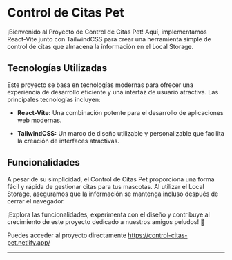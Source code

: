 # Control de Citas Pet

¡Bienvenido al Proyecto de Control de Citas Pet! Aquí, implementamos React-Vite junto con TailwindCSS para crear una herramienta simple de control de citas que almacena la información en el Local Storage.

## Tecnologías Utilizadas

Este proyecto se basa en tecnologías modernas para ofrecer una experiencia de desarrollo eficiente y una interfaz de usuario atractiva. Las principales tecnologías incluyen:

- **React-Vite:** Una combinación potente para el desarrollo de aplicaciones web modernas.
  
- **TailwindCSS:** Un marco de diseño utilizable y personalizable que facilita la creación de interfaces atractivas.

## Funcionalidades

A pesar de su simplicidad, el Control de Citas Pet proporciona una forma fácil y rápida de gestionar citas para tus mascotas. Al utilizar el Local Storage, aseguramos que la información se mantenga incluso después de cerrar el navegador.

¡Explora las funcionalidades, experimenta con el diseño y contribuye al crecimiento de este proyecto dedicado a nuestros amigos peludos! 🐾

Puedes acceder al proyecto directamente https://control-citas-pet.netlify.app/

---
